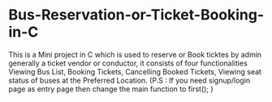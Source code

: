 # Bus-Reservation-or-Ticket-Booking-in-C

This is a Mini project in C which is used to reserve or Book ticktes by admin generally a ticket vendor or conductor, it consists of four functionalities Viewing Bus List, Booking Tickets, Cancelling Booked Tickets, Viewing seat status of buses at the Preferred Location.
(P.S : If you need signup/login page as entry page then change the main function to first(); )
